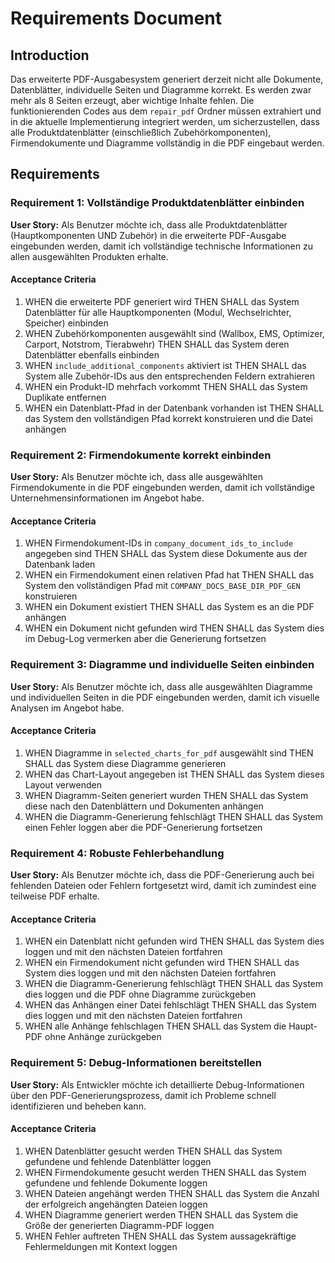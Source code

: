 # Requirements Document

## Introduction

Das erweiterte PDF-Ausgabesystem generiert derzeit nicht alle Dokumente, Datenblätter, individuelle Seiten und Diagramme korrekt. Es werden zwar mehr als 8 Seiten erzeugt, aber wichtige Inhalte fehlen. Die funktionierenden Codes aus dem `repair_pdf` Ordner müssen extrahiert und in die aktuelle Implementierung integriert werden, um sicherzustellen, dass alle Produktdatenblätter (einschließlich Zubehörkomponenten), Firmendokumente und Diagramme vollständig in die PDF eingebaut werden.

## Requirements

### Requirement 1: Vollständige Produktdatenblätter einbinden

**User Story:** Als Benutzer möchte ich, dass alle Produktdatenblätter (Hauptkomponenten UND Zubehör) in die erweiterte PDF-Ausgabe eingebunden werden, damit ich vollständige technische Informationen zu allen ausgewählten Produkten erhalte.

#### Acceptance Criteria

1. WHEN die erweiterte PDF generiert wird THEN SHALL das System Datenblätter für alle Hauptkomponenten (Modul, Wechselrichter, Speicher) einbinden
2. WHEN Zubehörkomponenten ausgewählt sind (Wallbox, EMS, Optimizer, Carport, Notstrom, Tierabwehr) THEN SHALL das System deren Datenblätter ebenfalls einbinden
3. WHEN `include_additional_components` aktiviert ist THEN SHALL das System alle Zubehör-IDs aus den entsprechenden Feldern extrahieren
4. WHEN ein Produkt-ID mehrfach vorkommt THEN SHALL das System Duplikate entfernen
5. WHEN ein Datenblatt-Pfad in der Datenbank vorhanden ist THEN SHALL das System den vollständigen Pfad korrekt konstruieren und die Datei anhängen

### Requirement 2: Firmendokumente korrekt einbinden

**User Story:** Als Benutzer möchte ich, dass alle ausgewählten Firmendokumente in die PDF eingebunden werden, damit ich vollständige Unternehmensinformationen im Angebot habe.

#### Acceptance Criteria

1. WHEN Firmendokument-IDs in `company_document_ids_to_include` angegeben sind THEN SHALL das System diese Dokumente aus der Datenbank laden
2. WHEN ein Firmendokument einen relativen Pfad hat THEN SHALL das System den vollständigen Pfad mit `COMPANY_DOCS_BASE_DIR_PDF_GEN` konstruieren
3. WHEN ein Dokument existiert THEN SHALL das System es an die PDF anhängen
4. WHEN ein Dokument nicht gefunden wird THEN SHALL das System dies im Debug-Log vermerken aber die Generierung fortsetzen

### Requirement 3: Diagramme und individuelle Seiten einbinden

**User Story:** Als Benutzer möchte ich, dass alle ausgewählten Diagramme und individuellen Seiten in die PDF eingebunden werden, damit ich visuelle Analysen im Angebot habe.

#### Acceptance Criteria

1. WHEN Diagramme in `selected_charts_for_pdf` ausgewählt sind THEN SHALL das System diese Diagramme generieren
2. WHEN das Chart-Layout angegeben ist THEN SHALL das System dieses Layout verwenden
3. WHEN Diagramm-Seiten generiert wurden THEN SHALL das System diese nach den Datenblättern und Dokumenten anhängen
4. WHEN die Diagramm-Generierung fehlschlägt THEN SHALL das System einen Fehler loggen aber die PDF-Generierung fortsetzen

### Requirement 4: Robuste Fehlerbehandlung

**User Story:** Als Benutzer möchte ich, dass die PDF-Generierung auch bei fehlenden Dateien oder Fehlern fortgesetzt wird, damit ich zumindest eine teilweise PDF erhalte.

#### Acceptance Criteria

1. WHEN ein Datenblatt nicht gefunden wird THEN SHALL das System dies loggen und mit den nächsten Dateien fortfahren
2. WHEN ein Firmendokument nicht gefunden wird THEN SHALL das System dies loggen und mit den nächsten Dateien fortfahren
3. WHEN die Diagramm-Generierung fehlschlägt THEN SHALL das System dies loggen und die PDF ohne Diagramme zurückgeben
4. WHEN das Anhängen einer Datei fehlschlägt THEN SHALL das System dies loggen und mit den nächsten Dateien fortfahren
5. WHEN alle Anhänge fehlschlagen THEN SHALL das System die Haupt-PDF ohne Anhänge zurückgeben

### Requirement 5: Debug-Informationen bereitstellen

**User Story:** Als Entwickler möchte ich detaillierte Debug-Informationen über den PDF-Generierungsprozess, damit ich Probleme schnell identifizieren und beheben kann.

#### Acceptance Criteria

1. WHEN Datenblätter gesucht werden THEN SHALL das System gefundene und fehlende Datenblätter loggen
2. WHEN Firmendokumente gesucht werden THEN SHALL das System gefundene und fehlende Dokumente loggen
3. WHEN Dateien angehängt werden THEN SHALL das System die Anzahl der erfolgreich angehängten Dateien loggen
4. WHEN Diagramme generiert werden THEN SHALL das System die Größe der generierten Diagramm-PDF loggen
5. WHEN Fehler auftreten THEN SHALL das System aussagekräftige Fehlermeldungen mit Kontext loggen
